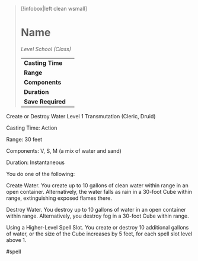 > [!infobox|left clean wsmall]
> # Name
> *Level School (Class)*
> 
> | | |
> | - | - |
> | **Casting Time** | |
> | **Range** | |
> | **Components** | |
> | **Duration** | |
> | **Save Required** | |

Create or Destroy Water
Level 1 Transmutation (Cleric, Druid)

Casting Time: Action

Range: 30 feet

Components: V, S, M (a mix of water and sand)

Duration: Instantaneous

You do one of the following:

Create Water. You create up to 10 gallons of clean water within range in an open container. Alternatively, the water falls as rain in a 30-foot Cube within range, extinguishing exposed flames there.

Destroy Water. You destroy up to 10 gallons of water in an open container within range. Alternatively, you destroy fog in a 30-foot Cube within range.

Using a Higher-Level Spell Slot. You create or destroy 10 additional gallons of water, or the size of the Cube increases by 5 feet, for each spell slot level above 1.

#spell
